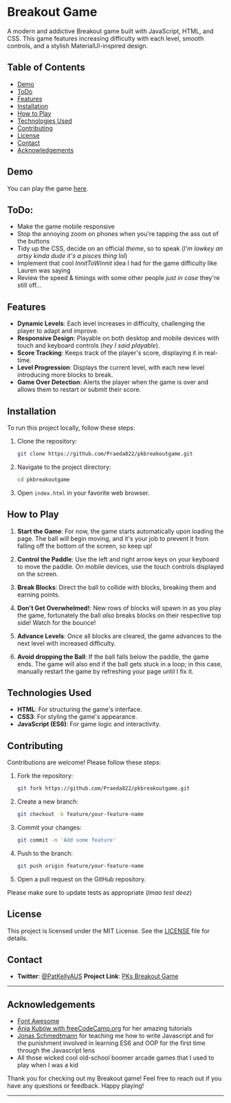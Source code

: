 # Breakout Game

A modern and addictive Breakout game built with JavaScript, HTML, and CSS. This game features increasing difficulty with each level, smooth controls, and a stylish MaterialUI-inspired design.

## Table of Contents

- [Demo](#demo)
- [ToDo](#todo)
- [Features](#features)
- [Installation](#installation)
- [How to Play](#howtoplay)
- [Technologies Used](#technologies-used)
- [Contributing](#contributing)
- [License](#license)
- [Contact](#contact)
- [Acknowledgements](#acknowledgements)

## Demo

You can play the game [here](https://pkbreakout.netlify.app).

## ToDo:

- Make the game mobile responsive
- Stop the annoying zoom on phones when you're tapping the ass out of the buttons
- Tidy up the CSS, decide on an official _theme_, so to speak (_I'm lowkey an artsy kinda dude it's a pisces thing lol_)
- Implement that cool _InnitToWinnit_ idea I had for the game difficulty like Lauren was saying
- Review the speed & timings with some other people _just in case_ they're still off...

## Features

- **Dynamic Levels**: Each level increases in difficulty, challenging the player to adapt and improve.
- **Responsive Design**: Playable on both desktop and mobile devices with touch and keyboard controls (_hey I said playable_).
- **Score Tracking**: Keeps track of the player's score, displaying it in real-time.
- **Level Progression**: Displays the current level, with each new level introducing more blocks to break.
- **Game Over Detection**: Alerts the player when the game is over and allows them to restart or submit their score.

## Installation

To run this project locally, follow these steps:

1. Clone the repository:

   ```bash
   git clone https://github.com/Praeda822/pkbreakoutgame.git
   ```

2. Navigate to the project directory:

   ```bash
   cd pkbreakoutgame
   ```

3. Open `index.html` in your favorite web browser.

## How to Play

1. **Start the Game**: For now, the game starts automatically upon loading the page. The ball will begin moving, and it's your job to prevent it from falling off the bottom of the screen, so keep up!

2. **Control the Paddle**: Use the left and right arrow keys on your keyboard to move the paddle. On mobile devices, use the touch controls displayed on the screen.

3. **Break Blocks**: Direct the ball to collide with blocks, breaking them and earning points.

4. **Don't Get Overwhelmed!**: New rows of blocks will spawn in as you play the game, fortunately the ball _also_ breaks blocks on their respective top side! Watch for the bounce!

5. **Advance Levels**: Once all blocks are cleared, the game advances to the next level with increased difficulty.

6. **Avoid dropping the Ball**: If the ball falls below the paddle, the game ends. The game will also end if the ball gets stuck in a loop; in this case, manually restart the game by refreshing your page until I fix it.

## Technologies Used

- **HTML**: For structuring the game's interface.
- **CSS3**: For styling the game's appearance.
- **JavaScript (ES6)**: For game logic and interactivity.

## Contributing

Contributions are welcome! Please follow these steps:

1. Fork the repository:

   ```bash
   git fork https://github.com/Praeda822/pkbreakoutgame.git
   ```

2. Create a new branch:

   ```bash
   git checkout -b feature/your-feature-name
   ```

3. Commit your changes:

   ```bash
   git commit -m 'Add some feature'
   ```

4. Push to the branch:

   ```bash
   git push origin feature/your-feature-name
   ```

5. Open a pull request on the GitHub repository.

Please make sure to update tests as appropriate (_lmao test deez_)

## License

This project is licensed under the MIT License. See the [LICENSE](LICENSE) file for details.

## Contact

- **Twitter**: [@PatKellyAUS](https://x.com/PatKellyAUS)
  **Project Link**: [PKs Breakout Game](https://github.com/Praeda822/pkbreakoutgame)

---

## Acknowledgements

- [Font Awesome](https://fontawesome.com)
- [Ania Kubów with freeCodeCamp.org](https://www.youtube.com/aniakubow) for her amazing tutorials
- [Jonas Schmedtmann](https://codingheroes.io/) for teaching me how to write Javascript and for the punishment involved in learning ES6 and OOP for the first time through the Javascript lens
- All those wicked cool old-school boomer arcade games that I used to play when I was a kid

Thank you for checking out my Breakout game! Feel free to reach out if you have any questions or feedback. Happy playing!

---

